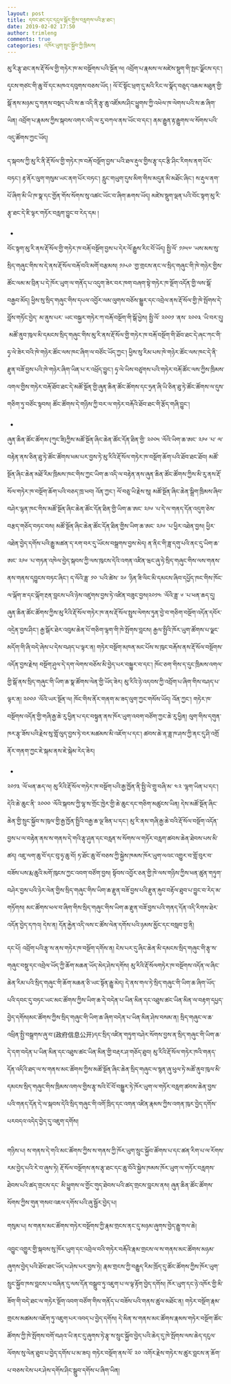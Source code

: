```yaml
---
layout: post
title: དབང་ཐང་དང་དངུལ་སྒོར་གྱིས་བརླགས་པའི་རྩ་ཐང་།
date: 2019-02-02 17:50
author: trimleng
comments: true
categories: འཁོར་ཡུག་སྲུང་སྐྱོབ་ཀྱི་ཁྲིམས།
---
```

<!-- wp:paragraph -->
<p>མུ་རི་རྩྭ་ཐང་ནས་རྡོ་སོལ་གྱི་གཏེར་ཁ་མ་བསྔོགས་པའི་སྔོན་ལ།
འབྲོག་པ་རྣམས་ལ་མཛེས་སྡུག་གི་སྤང་ལྗོངས་དང་། དྭངས་གཙང་གི་ཆུ་བོ་དང་མཁའ་དབུགས་བཅས་ཡོད
། ལོ་ངོ་སྟོང་ཕྲག་དུ་མའི་རིང་ལ་སྣོད་བཅུད་འཆམ་མཐུན་གྱི་སྒོ་ནས་མཉམ་དུ་གནས་བསྡད་པའི་ས་ཆ་འདི་ནི་རྩྭ་ཆུ་འཛོམས་ཤིང་ཕྱུགས་ཀྱི་འཕེལ་ཁ་ལེགས་པའི་ས་ཆ་ཞིག་ཡིན།
འབྲོག་པ་རྣམས་ཀྱིས་སྐབས་འགར་འདི་ལ་རུ་བཀལ་ནས་ཡོང་བ་དང་། ནམ་རྒྱུན་རྟ་རྒྱུགས་ལ་སོགས་པའི་འདུ་ཚོགས་ཀྱང་ཡོད།</p>
<!-- /wp:paragraph -->

<!-- wp:more -->
<!--more-->
<!-- /wp:more -->

<!-- wp:paragraph -->
<p>ད་སྐབས་ཀྱི་མུ་རི་ནི་རྡོ་སོལ་གྱི་གཏེར་ཁ་བརྐོ་བསྔོག་བྱས་་པའི་ཐལ་རྡུལ་གྱིས་རྩྭ་དང་རྩི་ཤིང་རིགས་ནག་པོར་བཏང་།
རྟ་ནོར་ལུག་གསུམ་ཡང་ནག་པོར་བཏང་། རླུང་གཡུག་དུས་མིག་གིས་མདུན་མི་མཐོང་ཞིང་། ས་རྡུལ་ནག་པོ་ཞིག་མི་ཡི་ཁ་སྣ་དང་གྱོན་གོས་སོགས་སུ་འཚང་ཡོང་བ་ཞིག་ཆགས་ཡོད།
མཛེས་སྡུག་ལྡན་པའི་བོང་སྟག་མུ་རི་རྩྭ་ཐང་དེ་ཇི་ལྟར་གཏོར་བརླག་བྱུང་བ་རེད་དམ
།</p>
<!-- /wp:paragraph -->

<!-- wp:gallery {"ids":[2613]} -->
<ul class="wp-block-gallery columns-1 is-cropped"><li class="blocks-gallery-item"><figure><img src="http://trimleng.org/wp-content/uploads/2019/02/16.jpeg" alt="" data-id="2613" data-link="http://trimleng.cn/?attachment_id=2613" class="wp-image-2613" /></figure></li></ul>
<!-- /wp:gallery -->

<!-- wp:paragraph -->
<p>བོང་སྟག་མུ་རི་ནས་རྡོ་སོལ་གྱི་གཏེར་ཁ་བརྐོ་བསྔོག་བྱས་པ་དེར་ལོ་རྒྱུས་རིང་བོ་ཡོད། སྤྱི་ལོ་
༡༩༥༧ ་ཡས་མས་སུ་སྲིད་གཞུང་གིས་ས་དེ་ནས་རྡོ་སོལ་བརྐོ་བའི་མགོ་བརྩམས། ༡༩༨༠
་གྱ་གྲངས་ནང་ལ་སྲིད་གཞུང་གི་ཁེ་གཉེར་གྱིས་ཚོང་ལམ་མ་བྲིན་པ་དེ་ཁོར་ཡུག་ལ་གནོད་པ་འདུག་ཟེར་བར་ཁག་བཞག་སྟེ་གཏེར་ཁ་སྔོག་འདོན་གྱི་ལས་སྒོ་བརྒྱབ་མོད། ཕྱིས་སུ་སྲིད་གཞུང་གིས་དཔལ་འབྱོར་ལམ་ལུགས་བཅོས་སྒྱུར་དང་འབྲེལ་ནས་རྡོ་སོལ་གྱི་ཁེ་སྤོགས་དེ་བློས་གཏོང་བྱེད་
མ་ནུས་པར་ ཡང་བསྐྱར་གཏེར་ཀ་བརྐོ་བསྔོག་གི་སྒོ་ཕྱེས། སྤྱི་ལོ་ ༢༠༠༡ ་ནས་ ༢༠༠༣ ་ཡི་བར་དུ།
&nbsp;མཚོ་ནུབ་ཁུལ་མི་དམངས་སྲིད་གཞུང་གིས་མུ་རི་ནས་རྡོ་སོལ་གྱི་གཏེར་ཁ་བརྐོ་བསྔོག་གི་ཐོབ་ཐང་དེ་ཞང་ཀང་གི་ཧྭ་ལེ་ཟེར་བའི་ཁེ་གཉེར་ཚོང་ལས་ཁང་ཞིག་ལ་བཙོང་ཡོད་ཀྱང་། ཕྱིས་སུ་རིམ་པས་ཁེ་གཉེར་ཚོང་ལས་ཁང་དེ་ནི་རྫུན་བཟོ་བྱས་པའི་ཁེ་གཉེར་ཞིག་ཡིན་པ་ར་འཕྲོད་བྱུང་། ཧྭ་ལེ་ཡིས་བཙུགས་པའི་གཏེར་བརྐོ་ཚོང་ལས་ཀྱིས་ཁྲིམས་འགལ་གྱིས་གཏེར་བརྐོ་ཐོབ་ཐང་དེ་མཚོ་སྔོན་གྱི་ཞུན་ཆིན་ཚོང་ཚོགས་དང་ཧྲན་ཞི་ཡི་ཅིན་ཐུ་ཏེ་ཚོང་ཚོགས་ལ་དུས་གཅིག་ཏུ་བཙོང་སྟབས།
ཚོང་ཚོགས་དེ་གཉིས་ཀྱི་བར་ལ་གཏེར་བརྐོའི་ཐོབ་ཐང་གི་རྩོད་གཞི་བྱུང་། </p>
<!-- /wp:paragraph -->

<!-- wp:gallery {"ids":[2617]} -->
<ul class="wp-block-gallery columns-1 is-cropped"><li class="blocks-gallery-item"><figure><img src="http://trimleng.org/wp-content/uploads/2019/02/50.jpg" alt="" data-id="2617" data-link="http://trimleng.cn/?attachment_id=2617" class="wp-image-2617" /></figure></li></ul>
<!-- /wp:gallery -->

<!-- wp:paragraph -->
<p>ཞུན་ཆིན་ཚོང་ཚོགས་(ཀུང་ཟི)ཀྱིས་མཚོ་སྔོན་ཞིང་ཆེན་ཚོང་དོན་ཐིན་གྱི་ ༢༠༠༥ ་ལོའི་ཡིག་ཆ་ཨང་ ༢༩༦ ་པ་ ལ་བརྟེན་ནས་ཅིན་ཐུ་ཏེ་ཚོང་ཚོགས་ཕམ་པར་བྱས་ཏེ་མུ་རིའི་རྡོ་སོལ་གཏེར་ཁ་བསྔོག་ཆོག་པའི་ཐོབ་ཐང་ཐོབ། མཚོ་སྔོན་ཞིང་ཆེན་མཐོ་རིམ་ཁྲིམས་ཁང་གིས་ཀྱང་ཡིག་ཆ་འདི་ལ་བརྟེན་ནས་ཞུན་ཆིན་ཚོང་ཚོགས་ཀྱིས་མི་རུ་ནས་རྡོ་སོལ་གཏེར་ཁ་བསྔོག་ཆོག་པའི་བཅད་ཁྲ་ཕབ། འོན་ཀྱང་། ལོ་བཅུ་ཡི་རྗེས་སུ། མཚོ་སྔོན་ཞིང་ཆེན་སྒྲིག་ཁྲིམས་ཞིབ་བཤེར་ལྷན་ཁང་གིས་མཚོ་སྔོན་ཞིང་ཆེན་ཚོང་དོན་ཐིན་གྱི་ཡིག་ཆ་ཨང་ ༢༩༦ ་པ་དེ་ལ་གནད་དོན་འདུག་ཅེས་བརྩད་གཅོད་བཏང་བས། མཚོ་སྔོན་ཞིང་ཆེན་ཚོང་དོན་ཐིན་གྱིས་ཡིག་ཆ་ཨང་ ༢༩༦ ་པ་ཕྱིར་འཐེན་བྱས། ཕྱིར་འཐེན་བྱེད་དགོས་པའི་རྒྱུ་མཚན་ད་རག་བར་དུ་ཡོངས་བསྒྲགས་བྱས་མེད། ན་ནིང་གི་ཟླ་དགུ་པའི་ནང་དུ་ཡིག་ཆ་ཨང་ ༢༩༦ ་པ་གཏན་འཁེལ་བྱེད་སྐབས་ཀྱི་ལས་ཁུངས་དེའི་འགན་འཛིན་ཝང་ཞུ་ཧེ་སྲིད་གཞུང་གིས་ལས་གནས་ནས་གནས་དབྱུངས་བཏང་ཞིང་། ད་ལོའི་ཟླ་ ༡༠ ་པའི་ཚེས་ ༢༦ ་ཉིན་ཟི་ལིང་མི་དམངས་ཞིབ་དཔྱོད་ཁང་གིས་ཁོང་ལ་ལྐོག་ཟ་དང་ལྐོག་རྔན་བླངས་པའི་ཉེས་འཛུགས་བྱས་ཏེ་འཛིན་བཟུང་བྱས།༢༠༡༤ ་ལོའི་ཟླ་ ༦ ་པ་ཕན་ཆད་དུ། ཞུན་ཆིན་ཚོང་ཚོགས་ཀྱིས་མུ་རིའི་རྡོ་སོལ་གཏེར་ཁ་ནས་རྡོ་སོལ་སྤུས་ལེགས་ཏུན་བྱེ་བ་གཅིག་བསྔོག་འདོན་དབོར་འདྲེན་བྱས་ཤིང་། རྒྱ་སྒོར་ཐེར་འབུམ་ཆེན་པོ་གཅིག་ལྷག་གི་ཁེ་སྤོགས་བླངས། རྒྱལ་སྤྱིའི་ཁོར་ཡུག་ཚོགས་པ་ལྗང་མདོག་གི་ཞི་བདེ་ཞེས་པ་དེས་བཤད་པ་ལྟར་ན། གཏེར་བསྔོག་མཁན་མང་པོས་ས་ཁུང་བརྐོས་ནས་རྡོ་སོལ་བསྔོགས་འདོན་བྱས་རྗེས། བསྔོག་ཤུལ་དེ་དག་ལེགས་བཅོས་མི་བྱེད་པར་བསྐྱུར་བ་དང་། ཁོང་ཅག་གིས་ད་དུང་ཁྲིམས་འགལ་གྱི་སྒོ་ནས་སྲིད་གཞུང་གི་ཡིག་ཆ་སྣ་ཚོགས་ལེན་གྱི་ཡོད་ཟེར། མུ་རིའི་ཉེ་འདབས་ཀྱི་འབྲོག་པ་ཞིག་གིས་བཤད་པ་ལྟར་ན། ༢༠༠༩ ་ལོའི་ཡར་སྔོན་ལ། ཁོང་གིས་ནོར་གནག་མ་ཟད་ལུག་ཀྱང་གསོས་ཡོད། འོན་ཀྱང་། གཏེར་ཁ་བསྔོགས་འདོན་གྱི་གཞི་རྒྱ་ཆེ་རུ་ཕྱིན་པ་དང་བསྟུན་ནས་ཁོར་ཡུག་འབག་བཙོག་ཀྱང་ཆེ་རུ་ཕྱིན། ལུག་གིས་དགུན་ཁར་རྩྭ་ཟོས་པའི་རྗེས་སུ་གློ་ལུད་བྱས་ཏེ་བར་མཚམས་མི་འཇོག་པ་དང་། ཚབས་ཆེ་ན་ཟླ་ཁ་ཤས་ཀྱི་ནང་དུ་ཤི་འགྲོ ནོར་གནག་ཀྱང་ཇེ་སྐམ་ནས་ཇེ་སྐེམ་རེད་ཟེར། </p>
<!-- /wp:paragraph -->

<!-- wp:gallery {"ids":[2614]} -->
<ul class="wp-block-gallery columns-1 is-cropped"><li class="blocks-gallery-item"><figure><img src="http://trimleng.org/wp-content/uploads/2019/02/13-1.jpeg" alt="" data-id="2614" data-link="http://trimleng.cn/?attachment_id=2614" class="wp-image-2614" /></figure></li></ul>
<!-- /wp:gallery -->

<!-- wp:paragraph -->
<p>༢༠༡༣ ་ལོ་ཕན་ཆད་ལ། མུ་རིའི་རྡོ་སོལ་གཏེར་ཁ་བསྔོག་པའི་རྒྱ་ཁྱོན་ནི་སྤྱི་ལེ་གྲུ་བཞི་མ་ ༤༢ ་ལྷག་ཡིན་པ་དང་། དེའི་ཆེ་ཆུང་ནི་ ༢༠༠༠ ་ལོའི་སྐབས་ཀྱི་ལྷ་ས་གྲོང་ཁྱེར་གྱི་ཆེ་ཆུང་དང་གཅིག་མཚུངས་ཡིན། དེས་མཚོ་སྔོན་ཞིང་ཆེན་གྱི་སྲུང་སྐྱོབ་ས་ཁུལ་གྱི་རྒྱ་ཁྱོན་སྤྱིའི་བརྒྱ་ཆ་ལྔ་ཟིན་པ་དང་། མུ་རི་ནས་གཞི་རྒྱ་ཆེ་བའི་རྡོ་སོལ་བསྔོག་འདོན་བྱས་པ་ལ་བརྟེན་ནས་ས་གནས་དེ་གའི་རྩྭ་ཤུན་དང་བརླན་ས་སོགས་ལ་གཏོར་བརླག་ཚབས་ཆེན་ཐེབས་པས་མི་ཚད། འཇུ་ལག་ཆུ་བོ་དང་བུ་ཧྭ་ཆུ་བོ། ཏ་ཐོང་ཆུ་བོ་བཅས་ཀྱི་སྐྱེས་ཁམས་ཁོར་ཡུག་ལའང་འགྱུར་བ་གློ་བུར་བ་བཟོས་པས་རྨ་ཆུའི་མགོ་ཁུངས་ཀྱང་འབག་བཙོག་བྱས། སྟོབས་འབྱོར་ཅན་གྱི་ཁེ་ལས་གཉིས་ཀྱིས་ཕན་ཚུན་གཏུག་བཤེར་བྱས་པའི་ཉེར་ལེན་གྱིས་སྲིད་གཞུང་གིས་ཡིག་ཆ་རྫུན་བཟོ་བྱས་པའི་རྫུན་རྐུབ་བརྟོལ་ཐུབ་པ་བྱུང་བ་རེད་མ་གཏོགས། མང་ཚོགས་ཕལ་བ་ཞིག་གིས་སྲིད་གཞུང་གིས་ཡིག་ཆ་རྫུན་བཟོ་བྱས་པའི་གནད་དོན་འདི་རིགས་ཐེར་འདོན་བྱེད་དཀའ། དེས་ན། དོན་རྐྱེན་འདི་ལས་ང་ཚོས་ལེན་དགོས་པའི་ཉམས་མྱོང་དང་བསླབ་བྱ་ནི།</p>
<!-- /wp:paragraph -->

<!-- wp:paragraph -->
<p>དང་པོ། འབྲོག་པའི་རྩྭ་ས་ནས་གཏེར་ཁ་བསྔོག་དགོས་ན། ངེས་པར་དུ་ཞིང་ཆེན་མི་དམངས་སྲིད་གཞུང་གི་རྩྭ་ས་གཞུང་བསྡུ་དང་འབྲེལ་ཡོད་ཀྱི་ཆོག་མཆན་ཡོད་མེད་ཤེས་དགོས། མུ་རིའི་རྡོ་སོལགཏེར་ཁ་བསྔོགས་འདོན་ལ་ཞིང་ཆེན་རིམ་པའི་སྲིད་གཞུང་གི་ཆོག་མཆན་ཅི་ཡང་སྟོན་རྒྱུ་མེད། དེ་ནས་གལ་ཏེ་སྲིད་གཞུང་གི་ཡིག་ཆ་ཞིག་ཡོད་པའི་དབང་དུ་བཏང་ཡང་མང་ཚོགས་ཀྱིས་ཡིག་ཆ་དེ་བདེན་པ་ཡིན་མིན་དང་འཐུས་ཚང་ཡིན་མིན་ལ་བརྟག་དཔྱད་བྱེད་དགོས།མང་ཚོགས་ཀྱིས་སྲིད་གཞུང་གི་ཡིག་ཆ་ཞིག་བདེན་པ་ཡིན་མིན་ཤེས་བསམ་ན། སྲིད་གཞུང་ལ་ཆ་འཕྲིན་སྤྱི་བསྒྲགས་ཞུ་བ་(政府信息公开)དང་སྲིད་འཛིན་གཏུག་བཤེར་སོགས་བྱས་ན་སྲིད་གཞུང་གི་ཡིག་ཆ་དེ་དག་བདེན་པ་ཡིན་མིན་དང་འཐུས་ཚང་ཡིན་མིན་གྱི་བརྡར་ཤ་གཅོད་ཐུབ། མུ་རིའི་རྡོ་སོལ་གཏེར་ཁའི་གནད་དོན་འདིའི་ཐད་ལ་ས་གནས་མང་ཚོགས་ཀྱིས་མཚོ་སྔོན་ཞིང་ཆེན་སྲིད་གཞུང་ལ་སྙན་ཞུ་ཕུལ་ཏེ་མཚོ་ནུབ་ཁུལ་མི་དམངས་སྲིད་གཞུང་གིས་ཁྲིམས་འགལ་གྱིས་རྩྭ་སའི་ངོ་བོ་བསྒྱུར་ཏེ་ཁོར་ཡུག་ལ་གཏོར་བརླག་ཚབས་ཆེན་བྱས་པའི་གནད་དོན་དེ་ལ་སྐབས་དེའི་སྲིད་གཞུང་གི་འགོ་ཁྲིད་དང་འགན་འཛིན་རྣམས་ཀྱིས་འགན་ཁུར་བྱེད་དགོས་པརབདའ་འདེད་བྱེད་དུ་འཇུག་དགོས།</p>
<!-- /wp:paragraph -->

<!-- wp:image {"id":2615} -->
<figure class="wp-block-image"><img src="http://trimleng.org/wp-content/uploads/2019/02/6.jpg" alt="" class="wp-image-2615" /></figure>
<!-- /wp:image -->

<!-- wp:paragraph -->
<p>གཉིས་པ། ས་གནས་དེ་གའི་མང་ཚོགས་ཀྱིས་ས་གནས་ཀྱི་ཁོར་ཡུག་སྲུང་སྐྱོབ་ཚོགས་པ་དང་ཚན་རིག་པ་ལ་རོགས་རམ་བྱེད་པའི་རེ་བ་ཞུས་ཏེ།
རྡོ་སོལ་བསྔོགས་ནས་རྩྭ་ཐང་དང་ཆུ་བོའི་སྐྱེས་ཁམས་ཁོར་ཡུག་ལ་གཏོར་བརླགས་ཐེབས་པའི་ཚད་གྲངས་དང་
མི་ཕྱུགས་ལ་གྱོང་གུད་ཐེབས་པའི་ཚད་གྲངས་བླངས་ནས། ཞུན་ཆིན་ཚོང་ཚོགས་སོགས་ཀྱིས་གུན་གསབ་འཇལ་དགོས་པའི་ཞུ་སྦྱོར་བྱེད་པ། </p>
<!-- /wp:paragraph -->

<!-- wp:paragraph -->
<p>གསུམ་པ། ས་གནས་མང་ཚོགས་གཏེར་བསྔོགས་ཀྱི་རྣམ་གྲངས་ནང་དུ་མཉམ་ཞུགས་བྱེད་རྒྱུ་གལ་ཆེ། </p>
<!-- /wp:paragraph -->

<!-- wp:paragraph -->
<p>འབྱུང་འགྱུར་གྱི་སྐབས་སུ་ཁོར་ཡུག་དང་འབྲེལ་བའི་གཏེར་བརྐོའི་རྣམ་གྲངས་ལ་ས་གནས་མང་ཚོགས་མཉམ་ཞུགས་བྱེད་པའི་ཐོབ་ཐང་ཡོད་པ་ཤེས་པར་བྱས་ཏེ། རྣམ་གྲངས་ཀྱི་བརྒྱུད་རིམ་ཁྲོད་དུ་ཚོང་ཚོགས་ཀྱིས་ཁོར་ཡུག་སྲུང་སྐྱོབ་ཁས་བླངས་པ་བཞིན་དུ་ལས་དོན་བསྒྲུབ་ཏུ་འཇུག་པ་ལ་ལྟ་རྟོག་བྱེད་དགོས། ཁོར་ཡུག་དང་ཉེ་འཁོར་གྱི་མི་ཟོག་གི་བདེ་ཐང་ལ་གཏེར་སྔོག་འབག་བཙོག་གིས་གནོད་པ་བཟོས་པའི་གནས་ཚུལ་མཐོང་ན། གཏེར་བསྔོག་རྣམ་གྲངས་མཚམས་འཇོག་ཏུ་འཇུག་པར་འབད་པ་བྱེད་དགོས། དེ་མིན་ས་གནས་མང་ཚོགས་རྣམས་གཏེར་བསྔོག་ཚོང་ཚོགས་ཀྱི་ཁེ་སྤོགས་བགོ་བཤའ་ཡི་ནང་དུ་ཞུགས་ཏེ་རྩྭ་ས་སྲུང་སྐྱོབ་བྱེད་པའི་ཆེད་དུ་ཁེ་སྤོགས་ལས་ཆེད་དངུལ་ལོགས་སུ་ལེན་ཐུབ་པ་བྱེད་དགོས་པ་མ་ཟད། གཏེར་བསྔོག་ནས་ལོ་ ༢༠ ་འགོར་རྗེས་གཏེར་ས་ཚུར་བླངས་ན་ཆོག་པ་བཅས་ངེས་པར་ཤེས་དགོས་ཤིང་སྒྲུབ་དགོས་པ་ཞིག་ཡིན། </p>
<!-- /wp:paragraph -->

<!-- wp:image {"id":2616} -->
<figure class="wp-block-image"><img src="http://trimleng.org/wp-content/uploads/2019/02/39.jpeg" alt="" class="wp-image-2616" /></figure>
<!-- /wp:image -->

